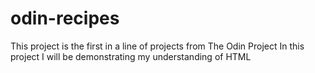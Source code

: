 # odin-recipes
This project is the first in a line of projects from The Odin Project
In this project I  will be demonstrating my understanding of HTML
